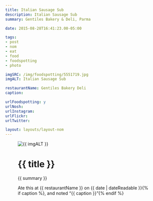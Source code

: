 ```yaml
---
title: Italian Sausage Sub
description: Italian Sausage Sub
summary: Gentiles Bakery & Deli, Parma

date: 2015-08-28T16:41:23.00-05:00

tags:
- post
- nom
- eat
- food
- foodspotting
- photo

imgSRC: /img/foodspotting/5551719.jpg
imgALT: Italian Sausage Sub

restaurantName: Gentiles Bakery Deli
caption:

urlFoodspotting: y
urlNosh: 
urlInstagram: 
urlFlickr:
urlTwitter: 

layout: layouts/layout-nom
---
```

<figure class="nom">
	<img class="u-photo img-border" src="{{ imgSRC }}" alt="{{ imgALT }}">
	<figcaption>
		<h1 class="title p-name">{{ title }}</h1>
		<p class="summary">{{ summary }}</p>
		<p>Ate this at {{ restaurantName }} on <time class="dt-published" datetime="{{ date | dateIso }}">{{ date | dateReadable }}</time>{% if caption %}, and noted <q class="">{{ caption }}</q>{% endif %}
	</figcaption>
</figure>
